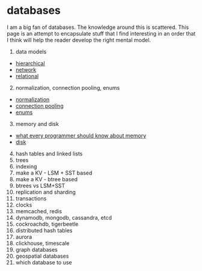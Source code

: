 # databases

I am a big fan of databases. The knowledge around this is scattered. This page is an attempt to encapsulate stuff that I find interesting in an order that I think will help the reader develop the right mental model.

1. data models
- [hierarchical](https://en.wikipedia.org/wiki/Hierarchical_database_model)
- [network](https://en.wikipedia.org/wiki/Network_model)
- [relational](https://en.wikipedia.org/wiki/Relational_model)
2. normalization, connection pooling, enums
- [normalization](https://en.wikipedia.org/wiki/Database_normalization)
- [connection pooling](https://en.wikipedia.org/wiki/Connection_pool)
- [enums](https://vivekn.dev/notes/database-admin#enums)
3. memory and disk
- [what every programmer should know about memory](https://lwn.net/Articles/250967/)
- [disk](https://en.wikipedia.org/wiki/Disk_storage)
4. hash tables and linked lists
5. trees
6. indexing
7. make a KV - LSM + SST based
8. make a KV - btree based
9. btrees vs LSM+SST
10. replication and sharding
11. transactions
12. clocks
13. memcached, redis
14. dynamodb, mongodb, cassandra, etcd
15. cockroachdb, tigerbeetle
16. distributed hash tables
17. aurora
18. clickhouse, timescale
19. graph databases
20. geospatial databases
21. which database to use

